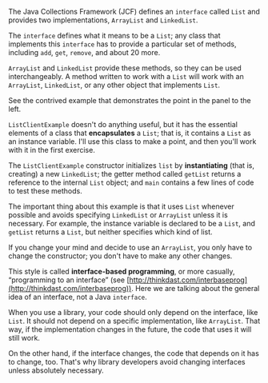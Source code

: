 The Java Collections Framework (JCF) defines an `interface` called `List` and provides two implementations, `ArrayList` and `LinkedList`.


The `interface` defines what it means to be a `List`; any class that implements this `interface` has to provide a particular set of methods, including `add`, `get`, `remove`, and about 20 more.

`ArrayList` and `LinkedList` provide these methods, so they can be used interchangeably. A method written to work with a `List` will work with an `ArrayList`, `LinkedList`, or any other object that implements `List`.



See the contrived example that demonstrates the point in the panel to the left.


`ListClientExample` doesn't do anything useful, but it has the essential elements of a class that **encapsulates** a `List`; that is, it contains a `List` as an instance variable.  I'll use this class to make a point, and then you'll work with it in the first exercise.


The `ListClientExample` constructor initializes `list` by **instantiating** (that is, creating) a new `LinkedList`; the getter method called `getList` returns a reference to the internal `List` object; and `main` contains a few lines of code to test these methods.

The important thing about this example is that it uses `List` whenever possible and avoids specifying `LinkedList` or `ArrayList` unless it is necessary. For example, the instance variable is declared to be a `List`, and `getList` returns a `List`, but neither specifies which kind of list.

If you change your mind and decide to use an `ArrayList`, you only have to change the constructor; you don't have to make any other changes.


This style is called **interface-based programming**, or more casually, “programming to an interface” (see [http://thinkdast.com/interbaseprog](http://thinkdast.com/interbaseprog)). Here we are talking about the general idea of an interface, not a Java `interface`.

When you use a library, your code should only depend on the interface, like `List`.  It should not depend on a specific implementation, like `ArrayList`. That way, if the implementation changes in the future, the code that uses it will still work.

On the other hand, if the interface changes, the code that depends on it has to change, too.  That's why library developers avoid changing interfaces unless absolutely necessary.
